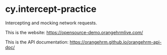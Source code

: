 # cy.intercept-practice
Intercepting and mocking network requests. 

This is the website: https://opensource-demo.orangehrmlive.com/

This is the API documentation: https://orangehrm.github.io/orangehrm-api-doc/
